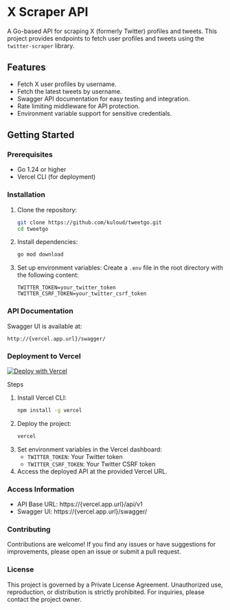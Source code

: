 # X Scraper API

A Go-based API for scraping X (formerly Twitter) profiles and tweets. This project provides endpoints to fetch user profiles and tweets using the `twitter-scraper` library.

## Features

- Fetch X user profiles by username.
- Fetch the latest tweets by username.
- Swagger API documentation for easy testing and integration.
- Rate limiting middleware for API protection.
- Environment variable support for sensitive credentials.

## Getting Started

### Prerequisites

- Go 1.24 or higher
- Vercel CLI (for deployment)

### Installation

1. Clone the repository:

   ```bash
   git clone https://github.com/kuloud/tweetgo.git
   cd tweetgo

   ```

1. Install dependencies:

   ```bash
   go mod download

   ```

1. Set up environment variables: Create a `.env` file in the root directory with the following content:
   ```plainText
   TWITTER_TOKEN=your_twitter_token
   TWITTER_CSRF_TOKEN=your_twitter_csrf_token
   ```

### API Documentation

Swagger UI is available at:

```plainText
http://{vercel.app.url}/swagger/
```

### Deployment to Vercel

[![Deploy with Vercel](https://vercel.com/button)](https://vercel.com/new/clone?repository-url=https%3A%2F%2Fgithub.com%2Fkuloud%2Ftweetgo)

Steps

1. Install Vercel CLI:
   ```bash
   npm install -g vercel
   ```
1. Deploy the project:
   ```bash
   vercel
   ```
1. Set environment variables in the Vercel dashboard:
   - `TWITTER_TOKEN`: Your Twitter token
   - `TWITTER_CSRF_TOKEN`: Your Twitter CSRF token
1. Access the deployed API at the provided Vercel URL.

### Access Information

- API Base URL: https://{vercel.app.url}/api/v1
- Swagger UI: https://{vercel.app.url}/swagger/

### Contributing

Contributions are welcome! If you find any issues or have suggestions for improvements, please open an issue or submit a pull request.

### License

This project is governed by a Private License Agreement. Unauthorized use, reproduction, or distribution is strictly prohibited. For inquiries, please contact the project owner.
